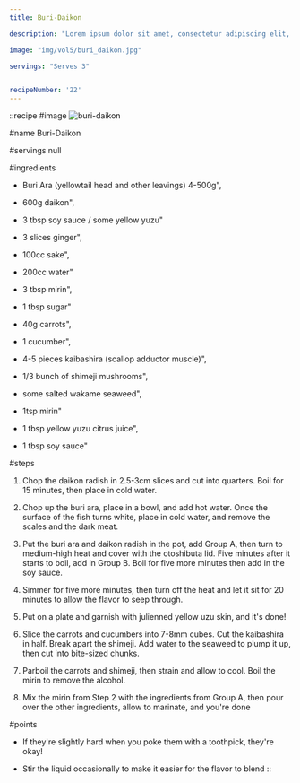 ```yaml
---
title: Buri-Daikon

description: "Lorem ipsum dolor sit amet, consectetur adipiscing elit, sed do eiusmod tempor incididunt ut labore et dolore magna aliqua. Tincidunt eget nullam non nisi est sit amet facilisis."

image: "img/vol5/buri_daikon.jpg"

servings: "Serves 3"


recipeNumber: '22'
---
```


::recipe
#image
![buri-daikon](/img/vol5/buri_daikon.jpg)

#name
Buri-Daikon

#servings
null

#ingredients
- Buri Ara (yellowtail head and other leavings) 4-500g",
- 600g daikon",
- 3 tbsp soy sauce / some yellow yuzu"

- 3 slices ginger",
- 100cc sake",
- 200cc water"

- 3 tbsp mirin",
- 1 tbsp sugar"

- 40g carrots",
- 1 cucumber",
- 4-5 pieces kaibashira (scallop adductor muscle)",
- 1/3 bunch of shimeji mushrooms",
- some salted wakame seaweed",
- 1tsp mirin"

- 1 tbsp yellow yuzu citrus juice",
- 1 tbsp soy sauce"


#steps
1. Chop the daikon radish in 2.5-3cm slices and cut into quarters. Boil for 15 minutes, then place in cold water.

2. Chop up the buri ara, place in a bowl, and add hot water. Once the surface of the fish turns white, place in cold water, and remove the scales and the dark meat.

3. Put the buri ara and daikon radish in the pot, add Group A, then turn to medium-high heat and cover with the otoshibuta lid. Five minutes after it starts to boil, add in Group B. Boil for five more minutes then add in the soy sauce.

4. Simmer for five more minutes, then turn off the heat and let it sit for 20 minutes to allow the flavor to seep through.

5. Put on a plate and garnish with julienned yellow uzu skin, and it's done!

6. Slice the carrots and cucumbers into 7-8mm cubes. Cut the kaibashira in half. Break apart the shimeji. Add water to the seaweed to plump it up, then cut into bite-sized chunks.

7. Parboil the carrots and shimeji, then strain and allow to cool. Boil the mirin to remove the alcohol.

8. Mix the mirin from Step 2 with the ingredients from Group A, then pour over the other ingredients, allow to marinate, and you're done


#points
- If they're slightly hard when you poke them with a toothpick, they're okay!

- Stir the liquid occasionally to make it easier for the flavor to blend
::